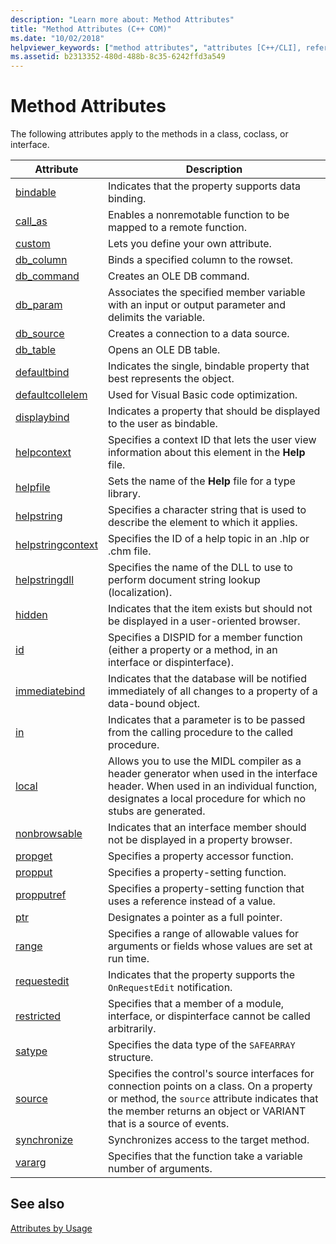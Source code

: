 ```yaml
---
description: "Learn more about: Method Attributes"
title: "Method Attributes (C++ COM)"
ms.date: "10/02/2018"
helpviewer_keywords: ["method attributes", "attributes [C++/CLI], reference topics"]
ms.assetid: b2313352-480d-488b-8c35-6242ffd3a549
---
```

# Method Attributes

The following attributes apply to the methods in a class, coclass, or interface.

|Attribute|Description|
|---------------|-----------------|
|[bindable](bindable.md)|Indicates that the property supports data binding.|
|[call_as](call-as.md)|Enables a nonremotable function to be mapped to a remote function.|
|[custom](custom-cpp.md)|Lets you define your own attribute.|
|[db_column](db-column.md)|Binds a specified column to the rowset.|
|[db_command](db-command.md)|Creates an OLE DB command.|
|[db_param](db-param.md)|Associates the specified member variable with an input or output parameter and delimits the variable.|
|[db_source](db-source.md)|Creates a connection to a data source.|
|[db_table](db-table.md)|Opens an OLE DB table.|
|[defaultbind](defaultbind.md)|Indicates the single, bindable property that best represents the object.|
|[defaultcollelem](defaultcollelem.md)|Used for Visual Basic code optimization.|
|[displaybind](displaybind.md)|Indicates a property that should be displayed to the user as bindable.|
|[helpcontext](helpcontext.md)|Specifies a context ID that lets the user view information about this element in the **Help** file.|
|[helpfile](helpfile.md)|Sets the name of the **Help** file for a type library.|
|[helpstring](helpstring.md)|Specifies a character string that is used to describe the element to which it applies.|
|[helpstringcontext](helpstringcontext.md)|Specifies the ID of a help topic in an .hlp or .chm file.|
|[helpstringdll](helpstringdll.md)|Specifies the name of the DLL to use to perform document string lookup (localization).|
|[hidden](hidden.md)|Indicates that the item exists but should not be displayed in a user-oriented browser.|
|[id](id.md)|Specifies a DISPID for a member function (either a property or a method, in an interface or dispinterface).|
|[immediatebind](immediatebind.md)|Indicates that the database will be notified immediately of all changes to a property of a data-bound object.|
|[in](in-cpp.md)|Indicates that a parameter is to be passed from the calling procedure to the called procedure.|
|[local](local-cpp.md)|Allows you to use the MIDL compiler as a header generator when used in the interface header. When used in an individual function, designates a local procedure for which no stubs are generated.|
|[nonbrowsable](nonbrowsable.md)|Indicates that an interface member should not be displayed in a property browser.|
|[propget](propget.md)|Specifies a property accessor function.|
|[propput](propput.md)|Specifies a property-setting function.|
|[propputref](propputref.md)|Specifies a property-setting function that uses a reference instead of a value.|
|[ptr](ptr.md)|Designates a pointer as a full pointer.|
|[range](range-cpp.md)|Specifies a range of allowable values for arguments or fields whose values are set at run time.|
|[requestedit](requestedit.md)|Indicates that the property supports the `OnRequestEdit` notification.|
|[restricted](restricted.md)|Specifies that a member of a module, interface, or dispinterface cannot be called arbitrarily.|
|[satype](satype.md)|Specifies the data type of the `SAFEARRAY` structure.|
|[source](source-cpp.md)|Specifies the control's source interfaces for connection points on a class. On a property or method, the `source` attribute indicates that the member returns an object or VARIANT that is a source of events.|
|[synchronize](synchronize.md)|Synchronizes access to the target method.|
|[vararg](vararg.md)|Specifies that the function take a variable number of arguments.|

## See also

[Attributes by Usage](attributes-by-usage.md)
